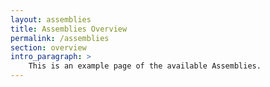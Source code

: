 ```yaml
---
layout: assemblies
title: Assemblies Overview
permalink: /assemblies
section: overview
intro_paragraph: >
    This is an example page of the available Assemblies.
---
```


